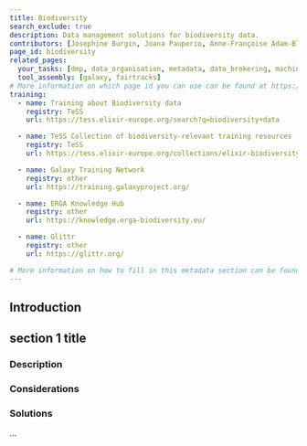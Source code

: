 ```yaml
---
title: Biodiversity
search_exclude: true
description: Data management solutions for biodiversity data.
contributors: [Josephine Burgin, Joana Pauperio, Anne-Françoise Adam-Blondon, Patrick Ruch, Robert Waterhouse, Valeria Di Cola, Erwan Corre, Yvan Le Bras, Peter Woollard, Bachir Balech, Matteo Montagna, Angela P. Fuentes Pardo, Solenne Correard]
page_id: biodiversity
related_pages: 
  your_tasks: [dmp, data_organisation, metadata, data_brokering, machine_actionability, compliance]
  tool_assembly: [galaxy, fairtracks]
# More information on which page id you can use can be found at https://rdmkit.elixir-europe.org/website_overview
training:
  - name: Training about Biodiversity data
    registry: TeSS
    url: https://tess.elixir-europe.org/search?q=biodiversity+data

  - name: TeSS Collection of biodiversity-relevant training resources
    registry: TeSS
    url: https://tess.elixir-europe.org/collections/elixir-biodiversity-community

  - name: Galaxy Training Network
    registry: other
    url: https://training.galaxyproject.org/

  - name: ERGA Knowledge Hub
    registry: other
    url: https://knowledge.erga-biodiversity.eu/

  - name: Glittr
    registry: other
    url: https://glittr.org/

# More information on how to fill in this metadata section can be found here https://rdmkit.elixir-europe.org/page_metadata
---
```


<!-- Please take in mind our style guide https://rdmkit.elixir-europe.org/style_guide when writing the content of this page. -->

<!--- Domain pages should detail the particular data management challenges of the domain, typically by complementing and extending one or more existing Problem pages.
In the event that no adequate Problem page exists for a problem that can be generalized across domains, consider first contributing to create one or raising a GitHub issue. However, if a problem is entirely domain specific, then it should be fully detailed within the respective Domain page. --->

## Introduction

<!--- In this section you should provide a brief overview of the domain from the data management perspective, mentioning and putting into context the challenges that are particular to the domain, which will be the object of sections below. --->


## section 1 title
 
### Description
<!--- Sections within Domain pages (aside from "Introduction" at the start and "Tools and resources on this page" at the end) should focus on particular data management problems, which should be described in this first sub-section.
For problems that are fully domain-specific, a detailed description is merited.
For detailing the domain-specific challenges of a problem that is generic, please link to the corresponding generic Problem page before going into the domain-specific challenges. --->

### Considerations <!--- (optional) --->
<!---  Direct and concise considerations, structured in bullet points and typically framed as questions RDMkit reader should ask themselves in order to arrive at the best solution among those listed below. One level of nesting of bullet points within considerations is fine, but more levels should be avoided. --->


### Solutions
<!--- Detail, either in normal text or in bullet points, the domain-specific solutions to the problem. Do not merely list tools or resources, as they will be automatically listed in the bottom section, but you can and should mention tools and resources listed below if you detail their usage to solve the problem. --->

<!--- ## Section 2 Title --->
<!--- Add more sections as needed, with the same subsections as above. --->
...
